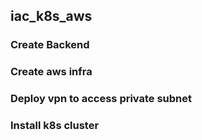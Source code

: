 ## iac_k8s_aws
### Create Backend 
### Create aws infra
### Deploy vpn to access private subnet
### Install k8s cluster